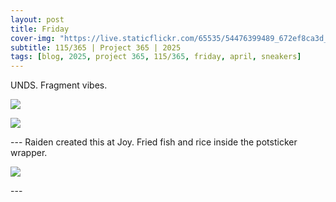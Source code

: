 ```yaml
---
layout: post
title: Friday
cover-img: "https://live.staticflickr.com/65535/54476399489_672ef8ca3d_h.jpg"
subtitle: 115/365 | Project 365 | 2025
tags: [blog, 2025, project 365, 115/365, friday, april, sneakers]
---
```

<style>
  .intro-header.big-img {
    background-position:center; 
  }
</style>
UNDS. Fragment vibes.
<p class="post-img-wrap">
  <img src="https://live.staticflickr.com/65535/54476399489_672ef8ca3d_h.jpg">
</p>
<p class="post-img-wrap">
  <img src="https://live.staticflickr.com/65535/54476565545_6859dc3089_h.jpg">
</p>
---
Raiden created this at Joy. Fried fish and rice inside the potsticker wrapper.
<p class="post-img-wrap">
  <img src="https://live.staticflickr.com/65535/54476565874_235065b052_h.jpg">
</p>
---
